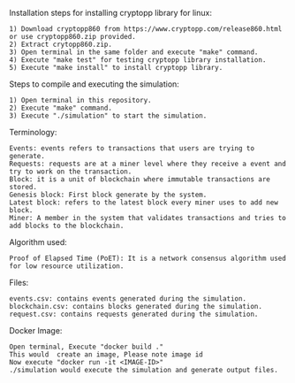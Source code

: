 Installation steps for installing cryptopp library for linux:

    1) Download cryptopp860 from https://www.cryptopp.com/release860.html or use cryptopp860.zip provided.
    2) Extract crytopp860.zip. 
    3) Open terminal in the same folder and execute "make" command. 
    4) Execute "make test" for testing cryptopp library installation.
    5) Execute "make install" to install cryptopp library.

Steps to compile and executing the simulation:

    1) Open terminal in this repository.
    2) Execute "make" command. 
    3) Execute "./simulation" to start the simulation.

Terminology:

    Events: events refers to transactions that users are trying to generate.
    Requests: requests are at a miner level where they receive a event and try to work on the transaction.
    Block: it is a unit of blockchain where immutable transactions are stored.
    Genesis block: First block generate by the system.
    Latest block: refers to the latest block every miner uses to add new block.
    Miner: A member in the system that validates transactions and tries to add blocks to the blockchain.

Algorithm used:

    Proof of Elapsed Time (PoET): It is a network consensus algorithm used for low resource utilization.
    
Files:

    events.csv: contains events generated during the simulation.
    blockchain.csv: contains blocks generated during the simulation.
    request.csv: contains requests generated during the simulation.

Docker Image:

    Open terminal, Execute "docker build ." 
    This would  create an image, Please note image id
    Now execute "docker run -it <IMAGE-ID>" 
    ./simulation would execute the simulation and generate output files.
